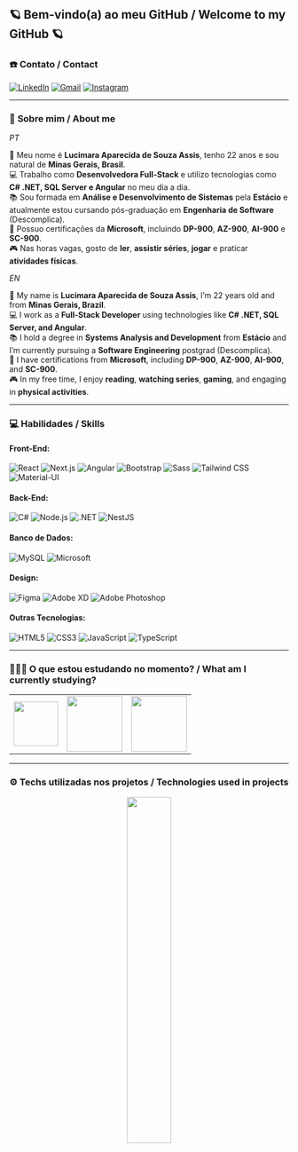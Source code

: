 ## 🪐 Bem-vindo(a) ao meu GitHub / Welcome to my GitHub 🪐

### ☎️ **Contato / Contact**

[![LinkedIn][linkedin-shield]][my-linkedin]
[![Gmail][gmail-shield]][my-gmail]
[![Instagram][instagram-shield]][my-instagram]

---
### 🔮 **Sobre mim / About me**
 
*PT*  

🌼 Meu nome é **Lucimara Aparecida de Souza Assis**, tenho 22 anos e sou natural de **Minas Gerais, Brasil**.  
💻 Trabalho como **Desenvolvedora Full-Stack** e utilizo tecnologias como **C# .NET, SQL Server e Angular** no meu dia a dia.  
📚 Sou formada em **Análise e Desenvolvimento de Sistemas** pela **Estácio** e atualmente estou cursando pós-graduação em **Engenharia de Software** (Descomplica).  
📝 Possuo certificações da **Microsoft**, incluindo **DP-900**, **AZ-900**, **AI-900** e **SC-900**.  
🎮 Nas horas vagas, gosto de **ler**, **assistir séries**, **jogar** e praticar **atividades físicas**.

*EN*

🌼 My name is **Lucimara Aparecida de Souza Assis**, I’m 22 years old and from **Minas Gerais, Brazil**.  
💻 I work as a **Full-Stack Developer** using technologies like **C# .NET, SQL Server, and Angular**.  
📚 I hold a degree in **Systems Analysis and Development** from **Estácio** and I’m currently pursuing a **Software Engineering** postgrad (Descomplica).  
📝 I have certifications from **Microsoft**, including **DP-900**, **AZ-900**, **AI-900**, and **SC-900**.  
🎮 In my free time, I enjoy **reading**, **watching series**, **gaming**, and engaging in **physical activities**.

---
### 💻 **Habilidades / Skills**
#### Front-End:
![React][react-shield]  ![Next.js][next-shield]  ![Angular][angular-shield]  ![Bootstrap][bootstrap-shield]  ![Sass][sass-shield]  ![Tailwind CSS][tailwind-shield]  ![Material-UI][materialui-shield]  

#### Back-End:
![C#][csharp-shield]  ![Node.js][nodejs-shield]  ![.NET][dotnet-shield]  ![NestJS][nestjs-shield]  

#### Banco de Dados:
![MySQL][mysql-shield]  ![Microsoft][microsoft-shield]  

#### Design:
![Figma][figma-shield]  ![Adobe XD][adobexd-shield]  ![Adobe Photoshop][photoshop-shield]  

#### Outras Tecnologias:
![HTML5][html-shield]  ![CSS3][css-shield]  ![JavaScript][javascript-shield]  ![TypeScript][typescript-shield]  


---
### 👩🏻‍💻 **O que estou estudando no momento? / What am I currently studying?**
<table>
  <tr>
    <td align="center">
      <img width="80" src="https://upload.wikimedia.org/wikipedia/commons/thumb/e/ee/.NET_Core_Logo.svg/1200px-.NET_Core_Logo.svg.png"/>
    </td>
    <td align="center">
      <img width="100" src="https://angular.io/assets/images/logos/angular/angular.png"/>
    </td>
    <td align="center">
      <img width="100" src="https://cdn-icons-png.flaticon.com/512/4248/4248443.png"/>
    </td>
  </tr>
</table>

---
### ⚙️ **Techs utilizadas nos projetos / Technologies used in projects**
<p align=center>
<img src="https://github-readme-stats.vercel.app/api/top-langs/?username=lucimarasouzah&layout=compact&langs_count=8&hide=jupyter%20notebook&theme=midnight-purple" width="40%"/>
</p>

<!--- Shields Socials -->
[linkedin-shield]: https://img.shields.io/badge/LinkedIn-0077B5?style=for-the-badge&logo=linkedin&logoColor=white
[instagram-shield]: https://img.shields.io/badge/Instagram-E4405F?style=for-the-badge&logo=instagram&logoColor=white
[gmail-shield]: https://img.shields.io/badge/Gmail-D14836?style=for-the-badge&logo=gmail&logoColor=white

<!--- Shields Skills -->
<!--- Shields Skills -->


[react-shield]: https://img.shields.io/badge/React-20232A?style=for-the-badge&logo=react&logoColor=61DAFB  
[next-shield]: https://img.shields.io/badge/Next-black?style=for-the-badge&logo=next.js&logoColor=white  
[angular-shield]: https://img.shields.io/badge/angular-%23DD0031.svg?style=for-the-badge&logo=angular&logoColor=white  
[bootstrap-shield]: https://img.shields.io/badge/Bootstrap-563D7C?style=for-the-badge&logo=bootstrap&logoColor=white  
[sass-shield]: https://img.shields.io/badge/Sass-CC6699?style=for-the-badge&logo=sass&logoColor=white  
[tailwind-shield]: https://img.shields.io/badge/Tailwind_CSS-38B2AC?style=for-the-badge&logo=tailwind-css&logoColor=white  
[materialui-shield]: https://img.shields.io/badge/Material--UI-0081CB?style=for-the-badge&logo=material-ui&logoColor=white  
[dotnet-shield]: https://img.shields.io/badge/.NET-5C2D91?style=for-the-badge&logo=.net&logoColor=white  
[csharp-shield]: https://img.shields.io/badge/C%23-239120?style=for-the-badge&logo=c-sharp&logoColor=white  
[nodejs-shield]: https://img.shields.io/badge/Node.js-43853D?style=for-the-badge&logo=node.js&logoColor=white  
[nestjs-shield]: https://img.shields.io/badge/nestjs-%23E0234E.svg?style=for-the-badge&logo=nestjs&logoColor=white  
[mysql-shield]: https://img.shields.io/badge/MySQL-00000F?style=for-the-badge&logo=mysql&logoColor=white  
[microsoft-shield]: https://img.shields.io/badge/Microsoft-0078D4?style=for-the-badge&logo=microsoft&logoColor=white  
[figma-shield]: https://img.shields.io/badge/Figma-F24E1E?style=for-the-badge&logo=figma&logoColor=white  
[adobexd-shield]: https://img.shields.io/badge/Adobe%20XD-470137?style=for-the-badge&logo=Adobe%20XD&logoColor=#FF61F6  
[photoshop-shield]: https://img.shields.io/badge/Adobe%20Photoshop-31A8FF?style=for-the-badge&logo=Adobe%20Photoshop&logoColor=black  
[html-shield]: https://img.shields.io/badge/HTML5-E34F26?style=for-the-badge&logo=html5&logoColor=white  
[css-shield]: https://img.shields.io/badge/CSS3-1572B6?style=for-the-badge&logo=css3&logoColor=white  
[javascript-shield]: https://img.shields.io/badge/JavaScript-F7DF1E?style=for-the-badge&logo=javascript&logoColor=black  
[typescript-shield]: https://img.shields.io/badge/TypeScript-007ACC?style=for-the-badge&logo=typescript&logoColor=white  


<!-- Urls -->
[my-linkedin]: https://www.linkedin.com/in/lucimara-souzah/
[my-gmail]: https://mail.google.com/mail/?view=cm&to=lucimarasouzah@gmail.com
[my-instagram]: https://www.instagram.com/lucimaradev/
